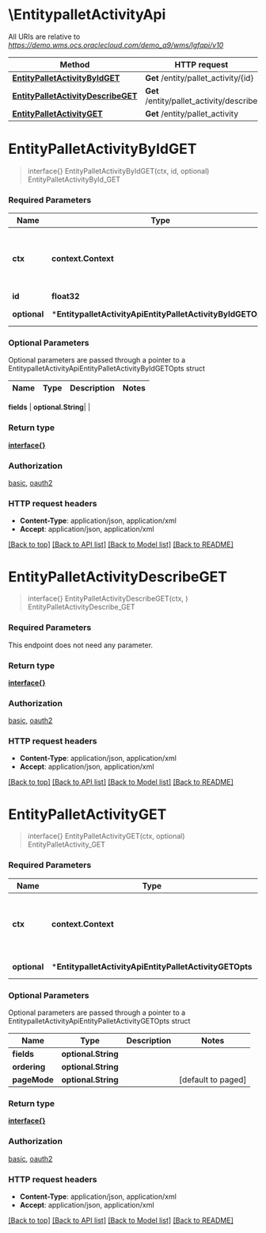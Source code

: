 # \EntitypalletActivityApi

All URIs are relative to *https://demo.wms.ocs.oraclecloud.com/demo_a9/wms/lgfapi/v10*

Method | HTTP request | Description
------------- | ------------- | -------------
[**EntityPalletActivityByIdGET**](EntitypalletActivityApi.md#EntityPalletActivityByIdGET) | **Get** /entity/pallet_activity/{id} | EntityPalletActivityById_GET
[**EntityPalletActivityDescribeGET**](EntitypalletActivityApi.md#EntityPalletActivityDescribeGET) | **Get** /entity/pallet_activity/describe | EntityPalletActivityDescribe_GET
[**EntityPalletActivityGET**](EntitypalletActivityApi.md#EntityPalletActivityGET) | **Get** /entity/pallet_activity | EntityPalletActivity_GET


# **EntityPalletActivityByIdGET**
> interface{} EntityPalletActivityByIdGET(ctx, id, optional)
EntityPalletActivityById_GET



### Required Parameters

Name | Type | Description  | Notes
------------- | ------------- | ------------- | -------------
 **ctx** | **context.Context** | context for authentication, logging, cancellation, deadlines, tracing, etc.
  **id** | **float32**|  | 
 **optional** | ***EntitypalletActivityApiEntityPalletActivityByIdGETOpts** | optional parameters | nil if no parameters

### Optional Parameters
Optional parameters are passed through a pointer to a EntitypalletActivityApiEntityPalletActivityByIdGETOpts struct

Name | Type | Description  | Notes
------------- | ------------- | ------------- | -------------

 **fields** | **optional.String**|  | 

### Return type

[**interface{}**](interface{}.md)

### Authorization

[basic](../README.md#basic), [oauth2](../README.md#oauth2)

### HTTP request headers

 - **Content-Type**: application/json, application/xml
 - **Accept**: application/json, application/xml

[[Back to top]](#) [[Back to API list]](../README.md#documentation-for-api-endpoints) [[Back to Model list]](../README.md#documentation-for-models) [[Back to README]](../README.md)

# **EntityPalletActivityDescribeGET**
> interface{} EntityPalletActivityDescribeGET(ctx, )
EntityPalletActivityDescribe_GET



### Required Parameters
This endpoint does not need any parameter.

### Return type

[**interface{}**](interface{}.md)

### Authorization

[basic](../README.md#basic), [oauth2](../README.md#oauth2)

### HTTP request headers

 - **Content-Type**: application/json, application/xml
 - **Accept**: application/json, application/xml

[[Back to top]](#) [[Back to API list]](../README.md#documentation-for-api-endpoints) [[Back to Model list]](../README.md#documentation-for-models) [[Back to README]](../README.md)

# **EntityPalletActivityGET**
> interface{} EntityPalletActivityGET(ctx, optional)
EntityPalletActivity_GET



### Required Parameters

Name | Type | Description  | Notes
------------- | ------------- | ------------- | -------------
 **ctx** | **context.Context** | context for authentication, logging, cancellation, deadlines, tracing, etc.
 **optional** | ***EntitypalletActivityApiEntityPalletActivityGETOpts** | optional parameters | nil if no parameters

### Optional Parameters
Optional parameters are passed through a pointer to a EntitypalletActivityApiEntityPalletActivityGETOpts struct

Name | Type | Description  | Notes
------------- | ------------- | ------------- | -------------
 **fields** | **optional.String**|  | 
 **ordering** | **optional.String**|  | 
 **pageMode** | **optional.String**|  | [default to paged]

### Return type

[**interface{}**](interface{}.md)

### Authorization

[basic](../README.md#basic), [oauth2](../README.md#oauth2)

### HTTP request headers

 - **Content-Type**: application/json, application/xml
 - **Accept**: application/json, application/xml

[[Back to top]](#) [[Back to API list]](../README.md#documentation-for-api-endpoints) [[Back to Model list]](../README.md#documentation-for-models) [[Back to README]](../README.md)

